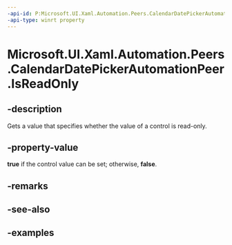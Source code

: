 ```yaml
---
-api-id: P:Microsoft.UI.Xaml.Automation.Peers.CalendarDatePickerAutomationPeer.IsReadOnly
-api-type: winrt property
---
```


<!-- Property syntax.
public bool IsReadOnly { get; }
-->

# Microsoft.UI.Xaml.Automation.Peers.CalendarDatePickerAutomationPeer.IsReadOnly

## -description
Gets a value that specifies whether the value of a control is read-only.

## -property-value
**true** if the control value can be set; otherwise, **false**.

## -remarks

## -see-also

## -examples

